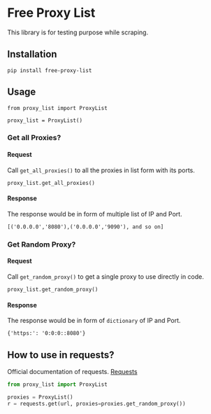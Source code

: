 # Free Proxy List

This library is for testing purpose while scraping.

## Installation

    pip install free-proxy-list


## Usage

    from proxy_list import ProxyList
    
    proxy_list = ProxyList()

### Get all Proxies?

#### Request	 
Call `get_all_proxies()` to all the proxies in list form with its ports.

    proxy_list.get_all_proxies()
#### Response     
The response would be in form of multiple list of IP and Port.

    [('0.0.0.0','8080'),('0.0.0.0','9090'), and so on]

### Get Random Proxy?

#### Request	 
Call `get_random_proxy()` to get a single proxy to use directly in code.

    proxy_list.get_random_proxy()
    
#### Response     
The response would be in form of `dictionary` of IP and Port.

    {'https:': '0:0:0::8080'}

## How to use in requests?
Official documentation of requests. [Requests](https://docs.python-requests.org/en/master/)

```python
from proxy_list import ProxyList

proxies = ProxyList()
r = requests.get(url, proxies=proxies.get_random_proxy())
```